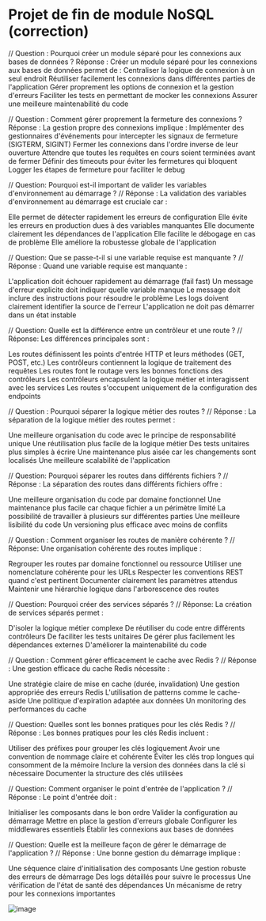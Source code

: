 # Projet de fin de module NoSQL (correction)

// Question : Pourquoi créer un module séparé pour les connexions aux bases de données ?
Réponse : Créer un module séparé pour les connexions aux bases de données permet de :
Centraliser la logique de connexion à un seul endroit
Réutiliser facilement les connexions dans différentes parties de l'application
Gérer proprement les options de connexion et la gestion d'erreurs
Faciliter les tests en permettant de mocker les connexions
Assurer une meilleure maintenabilité du code

// Question : Comment gérer proprement la fermeture des connexions ?
Réponse : La gestion propre des connexions implique :
Implémenter des gestionnaires d'événements pour intercepter les signaux de fermeture (SIGTERM, SIGINT)
Fermer les connexions dans l'ordre inverse de leur ouverture
Attendre que toutes les requêtes en cours soient terminées avant de fermer
Définir des timeouts pour éviter les fermetures qui bloquent
Logger les étapes de fermeture pour faciliter le debug

// Question: Pourquoi est-il important de valider les variables d'environnement au démarrage ?
// Réponse :
La validation des variables d'environnement au démarrage est cruciale car :

Elle permet de détecter rapidement les erreurs de configuration
Elle évite les erreurs en production dues à des variables manquantes
Elle documente clairement les dépendances de l'application
Elle facilite le débogage en cas de problème
Elle améliore la robustesse globale de l'application

// Question: Que se passe-t-il si une variable requise est manquante ?
// Réponse :
Quand une variable requise est manquante :

L'application doit échouer rapidement au démarrage (fail fast)
Un message d'erreur explicite doit indiquer quelle variable manque
Le message doit inclure des instructions pour résoudre le problème
Les logs doivent clairement identifier la source de l'erreur
L'application ne doit pas démarrer dans un état instable

// Question: Quelle est la différence entre un contrôleur et une route ?
// Réponse:
Les différences principales sont :

Les routes définissent les points d'entrée HTTP et leurs méthodes (GET, POST, etc.)
Les contrôleurs contiennent la logique de traitement des requêtes
Les routes font le routage vers les bonnes fonctions des contrôleurs
Les contrôleurs encapsulent la logique métier et interagissent avec les services
Les routes s'occupent uniquement de la configuration des endpoints

// Question : Pourquoi séparer la logique métier des routes ?
// Réponse :
La séparation de la logique métier des routes permet :

Une meilleure organisation du code avec le principe de responsabilité unique
Une réutilisation plus facile de la logique métier
Des tests unitaires plus simples à écrire
Une maintenance plus aisée car les changements sont localisés
Une meilleure scalabilité de l'application

// Question: Pourquoi séparer les routes dans différents fichiers ?
// Réponse :
La séparation des routes dans différents fichiers offre :

Une meilleure organisation du code par domaine fonctionnel
Une maintenance plus facile car chaque fichier a un périmètre limité
La possibilité de travailler à plusieurs sur différentes parties
Une meilleure lisibilité du code
Un versioning plus efficace avec moins de conflits

// Question : Comment organiser les routes de manière cohérente ?
// Réponse:
Une organisation cohérente des routes implique :

Regrouper les routes par domaine fonctionnel ou ressource
Utiliser une nomenclature cohérente pour les URLs
Respecter les conventions REST quand c'est pertinent
Documenter clairement les paramètres attendus
Maintenir une hiérarchie logique dans l'arborescence des routes

// Question: Pourquoi créer des services séparés ?
// Réponse:
La création de services séparés permet :

D'isoler la logique métier complexe
De réutiliser du code entre différents contrôleurs
De faciliter les tests unitaires
De gérer plus facilement les dépendances externes
D'améliorer la maintenabilité du code

// Question : Comment gérer efficacement le cache avec Redis ?
// Réponse :
Une gestion efficace du cache Redis nécessite :

Une stratégie claire de mise en cache (durée, invalidation)
Une gestion appropriée des erreurs Redis
L'utilisation de patterns comme le cache-aside
Une politique d'expiration adaptée aux données
Un monitoring des performances du cache

// Question: Quelles sont les bonnes pratiques pour les clés Redis ?
// Réponse :
Les bonnes pratiques pour les clés Redis incluent :

Utiliser des préfixes pour grouper les clés logiquement
Avoir une convention de nommage claire et cohérente
Éviter les clés trop longues qui consomment de la mémoire
Inclure la version des données dans la clé si nécessaire
Documenter la structure des clés utilisées

// Question: Comment organiser le point d'entrée de l'application ?
// Réponse :
Le point d'entrée doit :

Initialiser les composants dans le bon ordre
Valider la configuration au démarrage
Mettre en place la gestion d'erreurs globale
Configurer les middlewares essentiels
Établir les connexions aux bases de données

// Question: Quelle est la meilleure façon de gérer le démarrage de l'application ?
// Réponse :
Une bonne gestion du démarrage implique :

Une séquence claire d'initialisation des composants
Une gestion robuste des erreurs de démarrage
Des logs détaillés pour suivre le processus
Une vérification de l'état de santé des dépendances
Un mécanisme de retry pour les connexions importantes

![image](https://github.com/user-attachments/assets/15febfa8-280f-44d0-9ee9-84a41d7de3df)


